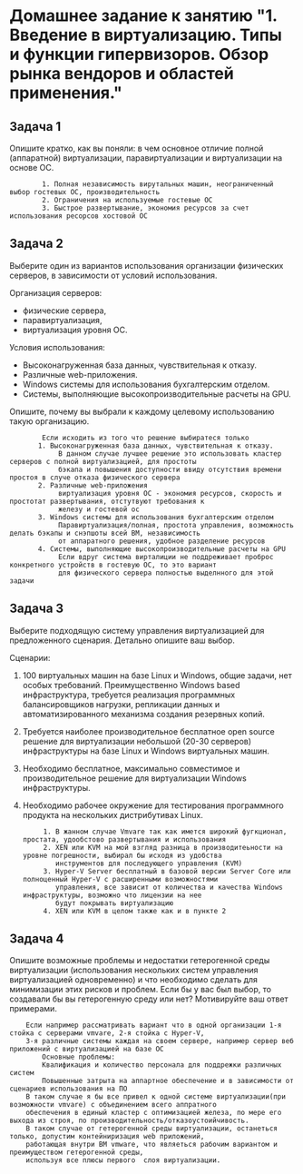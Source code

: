 
# Домашнее задание к занятию "1. Введение в виртуализацию. Типы и функции гипервизоров. Обзор рынка вендоров и областей применения."

## Задача 1

Опишите кратко, как вы поняли: в чем основное отличие полной (аппаратной) виртуализации, паравиртуализации и виртуализации на основе ОС.

            1. Полная независимость вирутальных машин, неограниченный выбор гостевых ОС, производительность
            2. Ограничения на используемые гостевые ОС
            3. Быстрое развертывание, экономия ресурсов за счет использования ресорсов хостовой ОС
        


## Задача 2

Выберите один из вариантов использования организации физических серверов, в зависимости от условий использования.

Организация серверов:
- физические сервера,
- паравиртуализация,
- виртуализация уровня ОС.

Условия использования:
- Высоконагруженная база данных, чувствительная к отказу.
- Различные web-приложения.
- Windows системы для использования бухгалтерским отделом.
- Системы, выполняющие высокопроизводительные расчеты на GPU.

Опишите, почему вы выбрали к каждому целевому использованию такую организацию.
            
            Если исходить из того что решение выбиратеся только          
           1. Высоконагруженная база данных, чувствительная к отказу.
                В данном случае лучшее решение это использовать кластер серверов с полной виртуализацией, для простоты
                бэкапа и повышения доступности ввиду отсутствия времени простоя в случе отказа физического сервера 
           2. Различные web-приложения 
                виртуализация уровня ОС - экономия ресурсов, скорость и простотат развертывания, отстутвуют требования к
                железу и гостевой ос
           3. Windows системы для использования бухгалтерским отделом
                Паравиртуализация/полная, простота управления, возможность делать бэкапы и снэпшоты всей ВМ, независимость
                от аппаратного решения, удобное разделение ресурсов
           4. Системы, выполняющие высокопроизводительные расчеты на GPU
                Если вдруг система вирталиции не поддреживает проброс конкретного устройств в гостевую ОС, то это вариант
                для физического сервера полностью выделнного для этой задачи

## Задача 3

Выберите подходящую систему управления виртуализацией для предложенного сценария. Детально опишите ваш выбор.

Сценарии:

1. 100 виртуальных машин на базе Linux и Windows, общие задачи, нет особых требований. Преимущественно Windows based инфраструктура, требуется реализация программных балансировщиков нагрузки, репликации данных и автоматизированного механизма создания резервных копий.
2. Требуется наиболее производительное бесплатное open source решение для виртуализации небольшой (20-30 серверов) инфраструктуры на базе Linux и Windows виртуальных машин.
3. Необходимо бесплатное, максимально совместимое и производительное решение для виртуализации Windows инфраструктуры.
4. Необходимо рабочее окружение для тестирования программного продукта на нескольких дистрибутивах Linux.

            1. В жанном случае Vmvare так как имется широкий фугкционал, простата, удообстово развертывания и использования
            2. XEN или KVM на мой взгляд разница в производитеьности на уровне погрешности, выбирал бы исходя из удобства
               инструментов для последующего управления (KVM)
            3. Hyper-V Server бесплатный в базовой версии Server Core или полноценный Hyper-V с расширенными возможностями
               управления, все зависит от количества и качества Windows инфраструктуры, возможно что лицензии на нее 
               будут покрывать виртуализацию
            4. XEN или KVM в целом также как и в пункте 2



## Задача 4

Опишите возможные проблемы и недостатки гетерогенной среды виртуализации (использования нескольких систем управления виртуализацией одновременно) и что необходимо сделать для минимизации этих рисков и проблем. Если бы у вас был выбор, то создавали бы вы гетерогенную среду или нет? Мотивируйте ваш ответ примерами.
        
        Если например рассматривать вариант что в одной организации 1-я стойка с серверами vmvare, 2-я стойка с Hyper-V,
        3-я различные системы каждая на своем сервере, например сервер веб приложений с виртуализацией на базе ОС 
            Основные проблемы: 
            Квалификация и количество персонала для поддрежки различных систем 
            Повышенные затрыта на аппартное обеспечение и в зависимости от сценариев использования на ПО
        В таком случае я бы все привел к одной системе виртуализации(при возможности vmvare) с объединением всего аппратного
        обеспечения в единый кластер с оптимизацией железа, по мере его выхода из строя, по производительность/отказоустоийчивость.
        В таком случае от гетерогенной среды виртуализации, останеться только, допустим контейниризация web приложений,
        работающая внутри ВМ vmware, что являеться рабочим вариантом и преимуществом гетерогенной среды, 
        используя все плюсы первого  слоя виртуализации.